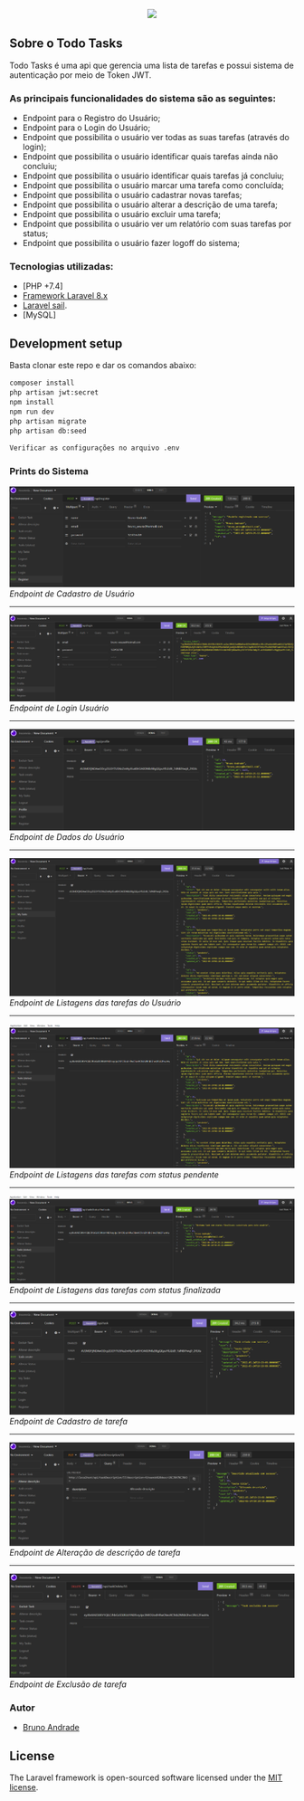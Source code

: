 <p align="center"><a href="https://laravel.com" target="_blank"><img src="https://raw.githubusercontent.com/laravel/art/master/logo-lockup/5%20SVG/2%20CMYK/1%20Full%20Color/laravel-logolockup-cmyk-red.svg" width="400"></a></p>


## Sobre o Todo Tasks

Todo Tasks é uma api que gerencia uma lista de tarefas e possui sistema de autenticação por meio de Token JWT.


### **As principais funcionalidades do sistema são as seguintes:**

- Endpoint para o Registro do Usuário;
- Endpoint para o Login do Usuário;
- Endpoint que possibilita o usuário ver todas as suas tarefas (através do login);
- Endpoint que possibilita o usuário identificar quais tarefas ainda não concluiu;
- Endpoint que possibilita o usuário identificar quais tarefas já concluiu;
- Endpoint que possibilita o usuário marcar uma tarefa como concluída;
- Endpoint que possibilita o usuário cadastrar novas tarefas;
- Endpoint que possibilita o usuário alterar a descrição de uma tarefa;
- Endpoint que possibilita o usuário excluir uma tarefa;
- Endpoint que possibilita o usuário ver um relatório com suas tarefas por status;
- Endpoint que possibilita o usuário fazer logoff do sistema;

### Tecnologias utilizadas:

- [PHP +7.4]
- [Framework Laravel 8.x](https://laravel.com/)
- [Laravel sail](https://laravel.com/docs/9.x/sail#installing-sail-into-existing-applications).
- [MySQL]

## Development setup

Basta clonar este repo e dar os comandos abaixo:

```sh
composer install
php artisan jwt:secret
npm install
npm run dev
php artisan migrate
php artisan db:seed
```

```sh
Verificar as configurações no arquivo .env
```

### Prints do Sistema

<img src="./public/prints/01.png">
<em>Endpoint de Cadastro de Usuário</em>

<hr>

<img src="./public/prints/02.png">
<em>Endpoint de Login Usuário</em>

<hr>

<img src="./public/prints/03.png">
<em>Endpoint de Dados do Usuário</em>

<hr>

<img src="./public/prints/04.png">
<em>Endpoint de Listagens das tarefas do Usuário</em>

<hr>

<img src="./public/prints/05.png">
<em>Endpoint de Listagens das tarefas com status pendente</em>

<hr>

<img src="./public/prints/06.png">
<em>Endpoint de Listagens das tarefas com status finalizada</em>

<hr>

<img src="./public/prints/07.png">
<em>Endpoint de Cadastro de tarefa</em>

<hr>

<img src="./public/prints/08.png">
<em>Endpoint de Alteração de descrição de tarefa</em>

<hr>

<img src="./public/prints/09.png">
<em>Endpoint de Exclusão de tarefa</em>

### Autor

- [Bruno Andrade](https://github.com/bnandrade)

## License

The Laravel framework is open-sourced software licensed under the [MIT license](https://opensource.org/licenses/MIT).
